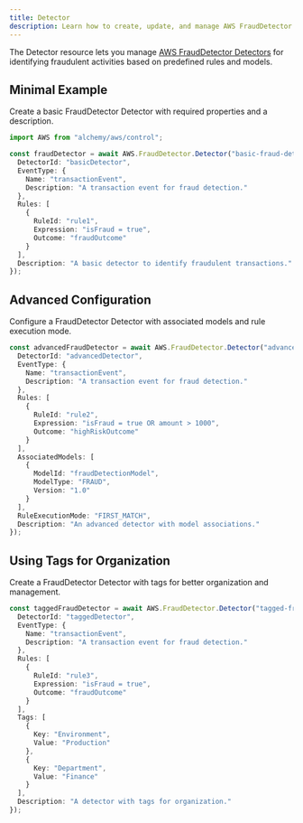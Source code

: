 ```yaml
---
title: Detector
description: Learn how to create, update, and manage AWS FraudDetector Detectors using Alchemy Cloud Control.
---
```


The Detector resource lets you manage [AWS FraudDetector Detectors](https://docs.aws.amazon.com/frauddetector/latest/userguide/) for identifying fraudulent activities based on predefined rules and models.

## Minimal Example

Create a basic FraudDetector Detector with required properties and a description.

```ts
import AWS from "alchemy/aws/control";

const fraudDetector = await AWS.FraudDetector.Detector("basic-fraud-detector", {
  DetectorId: "basicDetector",
  EventType: {
    Name: "transactionEvent",
    Description: "A transaction event for fraud detection."
  },
  Rules: [
    {
      RuleId: "rule1",
      Expression: "isFraud = true",
      Outcome: "fraudOutcome"
    }
  ],
  Description: "A basic detector to identify fraudulent transactions."
});
```

## Advanced Configuration

Configure a FraudDetector Detector with associated models and rule execution mode.

```ts
const advancedFraudDetector = await AWS.FraudDetector.Detector("advanced-fraud-detector", {
  DetectorId: "advancedDetector",
  EventType: {
    Name: "transactionEvent",
    Description: "A transaction event for fraud detection."
  },
  Rules: [
    {
      RuleId: "rule2",
      Expression: "isFraud = true OR amount > 1000",
      Outcome: "highRiskOutcome"
    }
  ],
  AssociatedModels: [
    {
      ModelId: "fraudDetectionModel",
      ModelType: "FRAUD",
      Version: "1.0"
    }
  ],
  RuleExecutionMode: "FIRST_MATCH",
  Description: "An advanced detector with model associations."
});
```

## Using Tags for Organization

Create a FraudDetector Detector with tags for better organization and management.

```ts
const taggedFraudDetector = await AWS.FraudDetector.Detector("tagged-fraud-detector", {
  DetectorId: "taggedDetector",
  EventType: {
    Name: "transactionEvent",
    Description: "A transaction event for fraud detection."
  },
  Rules: [
    {
      RuleId: "rule3",
      Expression: "isFraud = true",
      Outcome: "fraudOutcome"
    }
  ],
  Tags: [
    {
      Key: "Environment",
      Value: "Production"
    },
    {
      Key: "Department",
      Value: "Finance"
    }
  ],
  Description: "A detector with tags for organization."
});
```